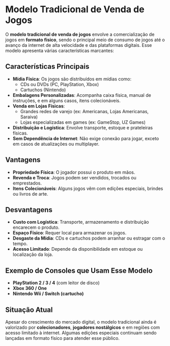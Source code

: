 # Modelo Tradicional de Venda de Jogos

O **modelo tradicional de venda de jogos** envolve a comercialização de jogos em **formato físico**, sendo o principal meio de consumo de jogos até o avanço da internet de alta velocidade e das plataformas digitais. Esse modelo apresenta várias características marcantes:

## Características Principais

- **Mídia Física**: Os jogos são distribuídos em mídias como:
  - CDs ou DVDs (PC, PlayStation, Xbox)
  - Cartuchos (Nintendo)
- **Embalagens Personalizadas**: Acompanha caixa física, manual de instruções, e em alguns casos, itens colecionáveis.
- **Venda em Lojas Físicas**: 
  - Grandes redes de varejo (ex: Americanas, Lojas Americanas, Saraiva)
  - Lojas especializadas em games (ex: GameStop, UZ Games)
- **Distribuição e Logística**: Envolve transporte, estoque e prateleiras físicas.
- **Sem Dependência de Internet**: Não exige conexão para jogar, exceto em casos de atualizações ou multiplayer.

## Vantagens

- **Propriedade Física**: O jogador possui o produto em mãos.
- **Revenda e Troca**: Jogos podem ser vendidos, trocados ou emprestados.
- **Itens Colecionáveis**: Alguns jogos vêm com edições especiais, brindes ou livros de arte.

## Desvantagens

- **Custo com Logística**: Transporte, armazenamento e distribuição encarecem o produto.
- **Espaço Físico**: Requer local para armazenar os jogos.
- **Desgaste da Mídia**: CDs e cartuchos podem arranhar ou estragar com o tempo.
- **Acesso Limitado**: Depende da disponibilidade em estoque ou localização da loja.

## Exemplo de Consoles que Usam Esse Modelo

- **PlayStation 2 / 3 / 4** (com leitor de disco)
- **Xbox 360 / One**
- **Nintendo Wii / Switch (cartucho)**

## Situação Atual

Apesar do crescimento do mercado digital, o modelo tradicional ainda é valorizado por **colecionadores**, **jogadores nostálgicos** e em regiões com acesso limitado à internet. Algumas edições especiais continuam sendo lançadas em formato físico para atender esse público.
